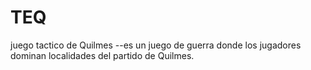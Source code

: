 # TEQ
juego tactico de Quilmes --es un juego de guerra donde los jugadores dominan localidades del partido de Quilmes.
